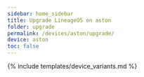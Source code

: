 ```yaml
---
sidebar: home_sidebar
title: Upgrade LineageOS on aston
folder: upgrade
permalink: /devices/aston/upgrade/
device: aston
toc: false
---
```

{% include templates/device_variants.md %}

